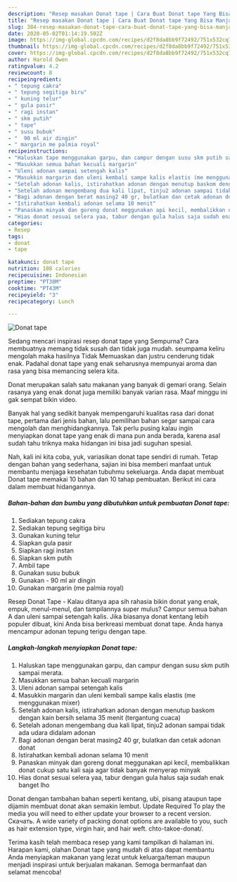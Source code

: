 ```yaml
---
description: "Resep masakan Donat tape | Cara Buat Donat tape Yang Bisa Manjain Lidah"
title: "Resep masakan Donat tape | Cara Buat Donat tape Yang Bisa Manjain Lidah"
slug: 384-resep-masakan-donat-tape-cara-buat-donat-tape-yang-bisa-manjain-lidah
date: 2020-05-02T01:14:19.502Z
image: https://img-global.cpcdn.com/recipes/d2f8da8bb9f72492/751x532cq70/donat-tape-foto-resep-utama.jpg
thumbnail: https://img-global.cpcdn.com/recipes/d2f8da8bb9f72492/751x532cq70/donat-tape-foto-resep-utama.jpg
cover: https://img-global.cpcdn.com/recipes/d2f8da8bb9f72492/751x532cq70/donat-tape-foto-resep-utama.jpg
author: Harold Owen
ratingvalue: 4.2
reviewcount: 8
recipeingredient:
- " tepung cakra"
- " tepung segitiga biru"
- " kuning telur"
- " gula pasir"
- " ragi instan"
- " skm putih"
- " tape"
- " susu bubuk"
- "  90 ml air dingin"
- " margarin me palmia royal"
recipeinstructions:
- "Haluskan tape menggunakan garpu, dan campur dengan susu skm putih sampai merata."
- "Masukkan semua bahan kecuali margarin"
- "Uleni adonan sampai setengah kalis"
- "Masukkin margarin dan uleni kembali sampe kalis elastis (me menggunakan mixer)"
- "Setelah adonan kalis, istirahatkan adonan dengan menutup baskom dengan kain bersih selama 35 menit (tergantung cuaca)"
- "Setelah adonan mengembang dua kali lipat, tinju2 adonan sampai tidak ada udara didalam adonan"
- "Bagi adonan dengan berat masing2 40 gr, bulatkan dan cetak adonan donat"
- "Istirahatkan kembali adonan selama 10 menit"
- "Panaskan minyak dan goreng donat meggunakan api kecil, membalikkan donat cukup satu kali saja agar tidak banyak menyerap minyak"
- "Hias donat sesuai selera yaa, tabur dengan gula halus saja sudah enak banget lho"
categories:
- Resep
tags:
- donat
- tape

katakunci: donat tape 
nutrition: 108 calories
recipecuisine: Indonesian
preptime: "PT30M"
cooktime: "PT43M"
recipeyield: "3"
recipecategory: Lunch

---
```



![Donat tape](https://img-global.cpcdn.com/recipes/d2f8da8bb9f72492/751x532cq70/donat-tape-foto-resep-utama.jpg)

Sedang mencari inspirasi resep donat tape yang Sempurna? Cara membuatnya memang tidak susah dan tidak juga mudah. seumpama keliru mengolah maka hasilnya Tidak Memuaskan dan justru cenderung tidak enak. Padahal donat tape yang enak seharusnya mempunyai aroma dan rasa yang bisa memancing selera kita.

Donat merupakan salah satu makanan yang banyak di gemari orang. Selain rasanya yang enak donat juga memiliki banyak varian rasa. Maaf minggu ini gak sempat bikin video.

Banyak hal yang sedikit banyak mempengaruhi kualitas rasa dari donat tape, pertama dari jenis bahan, lalu pemilihan bahan segar sampai cara mengolah dan menghidangkannya. Tak perlu pusing kalau ingin menyiapkan donat tape yang enak di mana pun anda berada, karena asal sudah tahu triknya maka hidangan ini bisa jadi suguhan spesial.


Nah, kali ini kita coba, yuk, variasikan donat tape sendiri di rumah. Tetap dengan bahan yang sederhana, sajian ini bisa memberi manfaat untuk membantu menjaga kesehatan tubuhmu sekeluarga. Anda dapat membuat Donat tape memakai 10 bahan dan 10 tahap pembuatan. Berikut ini cara dalam membuat hidangannya.

<!--inarticleads1-->

##### Bahan-bahan dan bumbu yang dibutuhkan untuk pembuatan Donat tape:

1. Sediakan  tepung cakra
1. Sediakan  tepung segitiga biru
1. Gunakan  kuning telur
1. Siapkan  gula pasir
1. Siapkan  ragi instan
1. Siapkan  skm putih
1. Ambil  tape
1. Gunakan  susu bubuk
1. Gunakan  - 90 ml air dingin
1. Gunakan  margarin (me palmia royal)


Resep Donat Tape - Kalau ditanya apa sih rahasia bikin donat yang enak, empuk, menul-menul, dan tampilannya super mulus? Campur semua bahan A dan uleni sampai setengah kalis. Jika biasanya donat kentang lebih populer dibuat, kini Anda bisa berkreasi membuat donat tape. Anda hanya mencampur adonan tepung terigu dengan tape. 

<!--inarticleads2-->

##### Langkah-langkah menyiapkan Donat tape:

1. Haluskan tape menggunakan garpu, dan campur dengan susu skm putih sampai merata.
1. Masukkan semua bahan kecuali margarin
1. Uleni adonan sampai setengah kalis
1. Masukkin margarin dan uleni kembali sampe kalis elastis (me menggunakan mixer)
1. Setelah adonan kalis, istirahatkan adonan dengan menutup baskom dengan kain bersih selama 35 menit (tergantung cuaca)
1. Setelah adonan mengembang dua kali lipat, tinju2 adonan sampai tidak ada udara didalam adonan
1. Bagi adonan dengan berat masing2 40 gr, bulatkan dan cetak adonan donat
1. Istirahatkan kembali adonan selama 10 menit
1. Panaskan minyak dan goreng donat meggunakan api kecil, membalikkan donat cukup satu kali saja agar tidak banyak menyerap minyak
1. Hias donat sesuai selera yaa, tabur dengan gula halus saja sudah enak banget lho


Donat dengan tambahan bahan seperti kentang, ubi, pisang ataupun tape dijamin membuat donat akan semakin lembut. Update Required To play the media you will need to either update your browser to a recent version. Скачать. A wide variety of packing donat options are available to you, such as hair extension type, virgin hair, and hair weft. chto-takoe-donat/. 

Terima kasih telah membaca resep yang kami tampilkan di halaman ini. Harapan kami, olahan Donat tape yang mudah di atas dapat membantu Anda menyiapkan makanan yang lezat untuk keluarga/teman maupun menjadi inspirasi untuk berjualan makanan. Semoga bermanfaat dan selamat mencoba!
